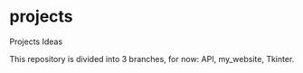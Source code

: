 # projects
Projects Ideas

This repository is divided into 3 branches, for now: API, my_website, Tkinter.
